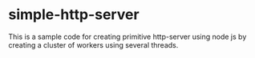 # simple-http-server
 This is a sample code for creating primitive http-server using node js by creating a cluster of workers using several threads.
